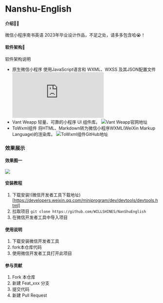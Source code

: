 # Nanshu-English

#### 介绍👩‍💻
微信小程序南书英语
2023年毕业设计作品，不足之处，请多多包含哈😭！

#### 软件架构🚀
软件架构说明
* 原生微信小程序
  使用JavaScript语言和 WXML、WXSS 及其JSON配置文件 ![微信小程序开发文档](https://developers.weixin.qq.com/doc/offiaccount/Getting_Started/Overview.html)
* Vant Weapp 
  轻量、可靠的小程序 UI 组件库。 ![Vant Weapp官网地址](https://vant-contrib.gitee.io/vant-weapp/#/quickstart)
* ToWxml组件 
  将HTML、Markdown转为微信小程序WXML(WeiXin Markup Language)的渲染库。 ![ToWxml组件GitHub地址](https://github.com/sbfkcel/towxml)
### 效果展示
#### 效果图一
![](https://github.com/WILLSHINES/NanShuEnglish/blob/master/images/%E6%95%88%E6%9E%9C6.png)
#### 安装教程

1. 下载安装!(微信开发者工具下载地址)[https://developers.weixin.qq.com/miniprogram/dev/devtools/devtools.html]
2. 拉取项目 `git clone https://github.com/WILLSHINES/NanShuEnglish`
3. 在微信开发者工具中导入项目

#### 使用说明

1.  下载安装微信开发者工具
2.  fork本仓库代码
3.  使用微信开发者工具打开此项目

#### 参与贡献

1.  Fork 本仓库
2.  新建 Feat_xxx 分支
3.  提交代码
4.  新建 Pull Request

